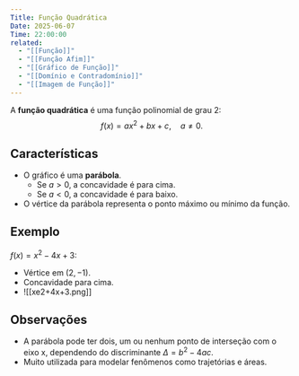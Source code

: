 ```yaml
---
Title: Função Quadrática
Date: 2025-06-07
Time: 22:00:00
related:
  - "[[Função]]"
  - "[[Função Afim]]"
  - "[[Gráfico de Função]]"
  - "[[Domínio e Contradomínio]]"
  - "[[Imagem de Função]]"
---
```


A **função quadrática** é uma função polinomial de grau 2:
$$
f(x) = ax^2 + bx + c, \quad a \ne 0.
$$

## Características

- O gráfico é uma **parábola**.
  - Se $a > 0$, a concavidade é para cima.
  - Se $a < 0$, a concavidade é para baixo.
- O vértice da parábola representa o ponto máximo ou mínimo da função.

## Exemplo

$f(x) = x^2 - 4x + 3$:
- Vértice em $(2,-1)$.
- Concavidade para cima.
- ![[xe2+4x+3.png]]

## Observações

- A parábola pode ter dois, um ou nenhum ponto de interseção com o eixo x, dependendo do discriminante $\Delta = b^2 - 4ac$.
- Muito utilizada para modelar fenômenos como trajetórias e áreas.
